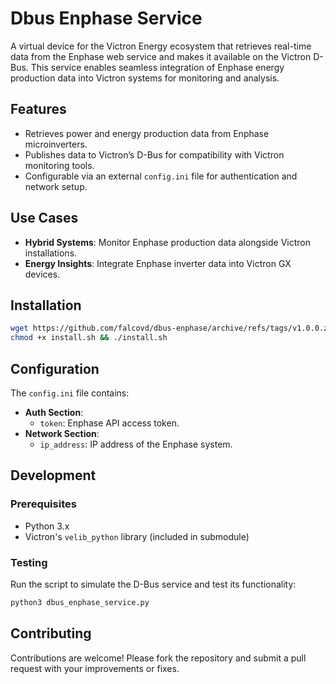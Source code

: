 # Dbus Enphase Service

A virtual device for the Victron Energy ecosystem that retrieves real-time data from the Enphase web service and makes it available on the Victron D-Bus. This service enables seamless integration of Enphase energy production data into Victron systems for monitoring and analysis.

## Features

- Retrieves power and energy production data from Enphase microinverters.
- Publishes data to Victron’s D-Bus for compatibility with Victron monitoring tools.
- Configurable via an external `config.ini` file for authentication and network setup.

## Use Cases

- **Hybrid Systems**: Monitor Enphase production data alongside Victron installations.
- **Energy Insights**: Integrate Enphase inverter data into Victron GX devices.

## Installation

 ```bash
 wget https://github.com/falcovd/dbus-enphase/archive/refs/tags/v1.0.0.zip # replace v1.0.0 with the latest release
 chmod +x install.sh && ./install.sh
 ```
    
## Configuration

The `config.ini` file contains:

- **Auth Section**:
  - `token`: Enphase API access token.
- **Network Section**:
  - `ip_address`: IP address of the Enphase system.

## Development

### Prerequisites

- Python 3.x
- Victron's `velib_python` library (included in submodule)

### Testing

Run the script to simulate the D-Bus service and test its functionality:
```bash
python3 dbus_enphase_service.py
```

## Contributing

Contributions are welcome! Please fork the repository and submit a pull request with your improvements or fixes.

